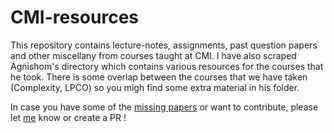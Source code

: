 # CMI-resources

This repository contains lecture-notes, assignments, past question papers and other miscellany from courses taught at CMI. I have also scraped Agnishom's directory which contains various resources for the courses that he took. There is some overlap between the courses that we have taken (Complexity, LPCO) so you migh find some extra material in his folder.  

In case you have some of the [missing papers](https://github.com/bhi5hmaraj/CMI-resources/blob/master/Question-Papers/Missing.md) or want to contribute, please let [me](mailto:bhishma@cmi.ac.in) know or create a PR !
